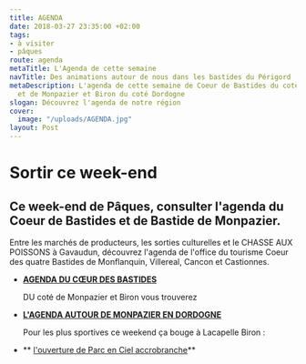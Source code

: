 ```yaml
---
title: AGENDA
date: 2018-03-27 23:35:00 +02:00
tags:
- à visiter
- pâques
route: agenda
metaTitle: L'Agenda de cette semaine
navTitle: Des animations autour de nous dans les bastides du Périgord
metaDescription: L'agenda de cette semaine de Coeur de Bastides du coté Lot et Garonne
  et de Monpazier et Biron du coté Dordogne
slogan: Découvrez l'agenda de notre région
cover:
  image: "/uploads/AGENDA.jpg"
layout: Post
---
```


# Sortir ce week-end

## Ce week-end de Pâques, consulter l'agenda du Coeur de Bastides et de Bastide de Monpazier. 

Entre les marchés de producteurs, les sorties culturelles et le CHASSE AUX POISSONS à Gavaudun, découvrez l'agenda de l'office du tourisme Coeur des quatre Bastides de Monflanquin, Villereal, Cancon et Castionnes.

* **[AGENDA DU CŒUR DES BASTIDES](http://www.coeurdebastides.com/fr/resultat/16/agenda)**

  DU coté de Monpazier et Biron vous trouverez 

* **[L'AGENDA AUTOUR DE MONPAZIER EN DORDOGNE](https://www.pays-bergerac-tourisme.com/fr/vacances-scolaires-de-paques)**

  Pour les plus sportives ce weekend ça bouge à Lacapelle Biron : 


* ** [l'ouverture de Parc en Ciel accrobranche](http://www.parc-en-ciel.com/blog/les-parcours-5/ouverture-de-la-saison-1er-avril-2018--32/)**